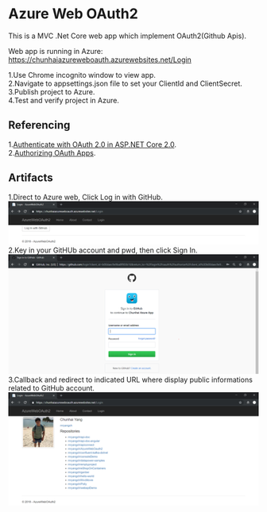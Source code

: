 Azure Web OAuth2
=====================================================

This is a MVC .Net Core web app which implement OAuth2(Github Apis).

Web app is running in Azure: https://chunhaiazureweboauth.azurewebsites.net/Login

1.Use Chrome incognito window to view app.</br>
2.Navigate to appsettings.json file to set your ClientId and ClientSecret.</br>
3.Publish project to Azure.</br>
4.Test and verify project in Azure.</br>

## Referencing
1.[Authenticate with OAuth 2.0 in ASP.NET Core 2.0](https://www.jerriepelser.com/blog/authenticate-oauth-aspnet-core-2/).</br>
2.[Authorizing OAuth Apps](https://developer.github.com/apps/building-oauth-apps/authorizing-oauth-apps/).

## Artifacts
1.Direct to Azure web, Click Log in with GitHub.
![Screenshot](https://github.com/mryangch/AzureWebOauth2/blob/master/AzureWebOAuth2/Images/Step1.PNG)
2.Key in your GitHUb account and pwd, then click Sign In.
![alt text](https://github.com/mryangch/AzureWebOauth2/blob/master/AzureWebOAuth2/Images/Step2.PNG)
3.Callback and redirect to indicated URL where display public informations related to GitHub account.
![alt text](https://github.com/mryangch/AzureWebOauth2/blob/master/AzureWebOAuth2/Images/Step3.PNG)
